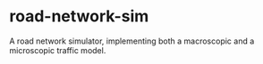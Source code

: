 # road-network-sim
A road network simulator, implementing both a macroscopic and a microscopic traffic model.
